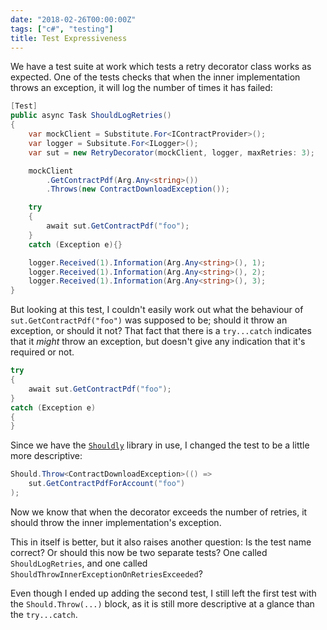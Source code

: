 ```yaml
---
date: "2018-02-26T00:00:00Z"
tags: ["c#", "testing"]
title: Test Expressiveness
---
```


We have a test suite at work which tests a retry decorator class works as expected.  One of the tests checks that when the inner implementation throws an exception, it will log the number of times it has failed:

```csharp
[Test]
public async Task ShouldLogRetries()
{
    var mockClient = Substitute.For<IContractProvider>();
    var logger = Subsitute.For<ILogger>();
    var sut = new RetryDecorator(mockClient, logger, maxRetries: 3);

    mockClient
        .GetContractPdf(Arg.Any<string>())
        .Throws(new ContractDownloadException());

    try
    {
        await sut.GetContractPdf("foo");
    }
    catch (Exception e){}

    logger.Received(1).Information(Arg.Any<string>(), 1);
    logger.Received(1).Information(Arg.Any<string>(), 2);
    logger.Received(1).Information(Arg.Any<string>(), 3);
}
```

But looking at this test, I couldn't easily work out what the behaviour of `sut.GetContractPdf("foo")` was supposed to be; should it throw an exception, or should it not?  That fact that there is a `try...catch` indicates that it *might* throw an exception, but doesn't give any indication that it's required or not.

```csharp
try
{
    await sut.GetContractPdf("foo");
}
catch (Exception e)
{
}
```

Since we have the [`Shouldly`](https://www.nuget.org/packages/Shouldly/) library in use, I changed the test to be a little more descriptive:

```csharp
Should.Throw<ContractDownloadException>(() =>
    sut.GetContractPdfForAccount("foo")
);
```

Now we know that when the decorator exceeds the number of retries, it should throw the inner implementation's exception.

This in itself is better, but it also raises another question:  Is the test name correct? Or should this now be two separate tests? One called `ShouldLogRetries`, and one called `ShouldThrowInnerExceptionOnRetriesExceeded`?

Even though I ended up adding the second test, I still left the first test with the `Should.Throw(...)` block, as it is still more descriptive at a glance than the `try...catch`.
